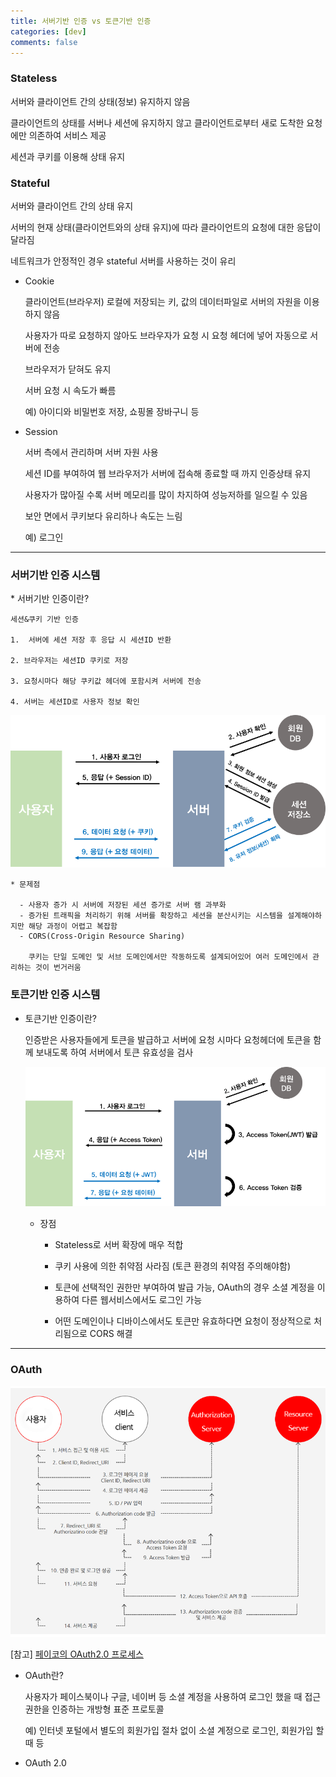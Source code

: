 ```yaml
---
title: 서버기반 인증 vs 토큰기반 인증
categories: [dev]
comments: false
---
```

<h3>Stateless</h3>

서버와 클라이언트 간의 상태(정보) 유지하지 않음

클라이언트의 상태를 서버나 세션에 유지하지 않고 클라이언트로부터 새로 도착한 요청에만 의존하여 서비스 제공

세션과 쿠키를 이용해 상태 유지

<h3>Stateful</h3>

  서버와 클라이언트 간의 상태 유지

  서버의 현재 상태(클라이언트와의 상태 유지)에 따라 클라이언트의 요청에 대한 응답이 달라짐

  네트워크가 안정적인 경우 stateful 서버를 사용하는 것이 유리

  * Cookie
  
    클라이언트(브라우저) 로컬에 저장되는 키, 값의 데이터파일로 서버의 자원을 이용하지 않음
    
    사용자가 따로 요청하지 않아도 브라우자가 요청 시 요청 헤더에 넣어 자동으로 서버에 전송
    
    브라우저가 닫혀도 유지
  
    서버 요청 시 속도가 빠름
    
    예) 아이디와 비밀번호 저장, 쇼핑몰 장바구니 등
  * Session
        
    서버 측에서 관리하며 서버 자원 사용
    
    세션 ID를 부여하여 웹 브라우저가 서버에 접속해 종료할 때 까지 인증상태 유지
    
    사용자가 많아질 수록 서버 메모리를 많이 차지하여 성능저하를 일으킬 수 있음
  
    보안 면에서 쿠키보다 유리하나 속도는 느림
    
    예) 로그인

---

<h3>서버기반 인증 시스템</h3>
* 서버기반 인증이란?

    세션&쿠키 기반 인증
  
    1.  서버에 세션 저장 후 응답 시 세션ID 반환
       
    2. 브라우저는 세션ID 쿠키로 저장
       
    3. 요청시마다 해당 쿠키값 헤더에 포함시켜 서버에 전송
       
    4. 서버는 세션ID로 사용자 정보 확인

  ![img.png](../assets/img/sessin&cookie.png)
  
    * 문제점
      
      - 사용자 증가 시 서버에 저장된 세션 증가로 서버 램 과부화
      - 증가된 트래픽을 처리하기 위해 서버를 확장하고 세션을 분산시키는 시스템을 설계해야하지만 해당 과정이 어렵고 복잡함
      - CORS(Cross-Origin Resource Sharing) 
    
        쿠키는 단일 도메인 및 서브 도메인에서만 작동하도록 설계되어있어 여러 도메인에서 관리하는 것이 번거러움



<h3>토큰기반 인증 시스템</h3>

* 토큰기반 인증이란?
    
  인증받은 사용자들에게 토큰을 발급하고 서버에 요청 시마다 요청헤더에 토큰을 함께 보내도록 하여 서버에서 토큰 유효성을 검사

  ![img.png](../assets/img/token2.png)

  * 장점
      
    - Stateless로 서버 확장에 매우 적합
    
    - 쿠키 사용에 의한 취약점 사라짐 (토큰 환경의 취약점 주의해야함)
  
    - 토큰에 선택적인 권한만 부여하여 발급 가능, OAuth의 경우 소셜 계정을 이용하여 다른 웹서비스에서도 로그인 가능
  
    - 어떤 도메인이나 디바이스에서도 토큰만 유효하다면 요청이 정상적으로 처리됨으로 CORS 해결
  

---

<h3>OAuth</h3>

![img.png](../assets/img/oauth.png)

[참고] <a href='https://developers.payco.com/guide/development/start'>페이코의 OAuth2.0 프로세스</a>

* OAuth란?
  
  사용자가 페이스북이나 구글, 네이버 등 소셜 계정을 사용하여 로그인 했을 때
  접근 권한을 인증하는 개방형 표준 프로토콜
  
  예) 인터넷 포털에서 별도의 회원가입 절차 없이 소셜 계정으로 로그인, 회원가입 할 때 등
  
* OAuth 2.0


